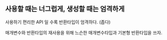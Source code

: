 ## 사용할 때는 너그럽게, 생성할 때는 엄격하게

사용하기 편리한 API 일 수록 반환타입이 엄격하다. (좁다)

매개변수와 반환타입의 재사용을 위해 느슨한 매개변수타입과 기본형 반환타입을 쓰자.